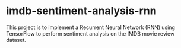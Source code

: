 # imdb-sentiment-analysis-rnn
 This project is to implement a Recurrent Neural Network (RNN) using TensorFlow to perform sentiment analysis on the IMDB movie review dataset.
